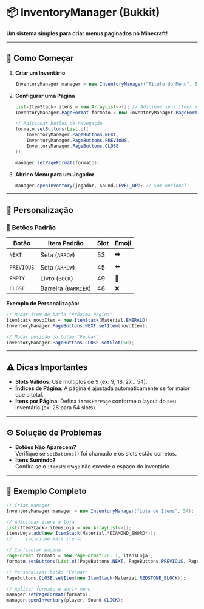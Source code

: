 # :package: InventoryManager (Bukkit) 
**Um sistema simples para criar menus paginados no Minecraft!**  

---

## :rocket: **Como Começar**  
1. **Criar um Inventário**  
   ```java
   InventoryManager manager = new InventoryManager("Título do Menu", 54); // Slots: 9, 18, 27, 36, 45, 54
   ```

2. **Configurar uma Página**  
   ```java
   List<ItemStack> itens = new ArrayList<>(); // Adicione seus itens aqui
   InventoryManager.PageFormat formato = new InventoryManager.PageFormat(28, 1, itens); // 28 itens por página, página 1
   
   // Adicionar botões de navegação
   formato.setButtons(List.of(
       InventoryManager.PageButtons.NEXT,
       InventoryManager.PageButtons.PREVIOUS,
       InventoryManager.PageButtons.CLOSE
   ));
   
   manager.setPageFormat(formato);
   ```

3. **Abrir o Menu para um Jogador**  
   ```java
   manager.openInventory(jogador, Sound.LEVEL_UP); // Som opcional!
   ```

---

## :art: **Personalização**  
### :radio_button: **Botões Padrão**  
| Botão      | Item Padrão      | Slot | Emoji |  
|------------|------------------|------|-------|  
| `NEXT`     | Seta (`ARROW`)   | 53   | :arrow_right:     |  
| `PREVIOUS` | Seta (`ARROW`)   | 45   | :arrow_left:     |  
| `EMPTY`      | Livro (`BOOK`)   | 49   | :book:     |  
| `CLOSE`    | Barreira (`BARRIER`) | 48 | :x:     |  

**Exemplo de Personalização:**  
```java
// Mudar item do botão "Próxima Página"
ItemStack novoItem = new ItemStack(Material.EMERALD);
InventoryManager.PageButtons.NEXT.setItem(novoItem);

// Mudar posição do botão "Fechar"
InventoryManager.PageButtons.CLOSE.setSlot(50);
```

---

## :warning: **Dicas Importantes**  
- **Slots Válidos**: Use múltiplos de 9 (ex: 9, 18, 27... 54).  
- **Índices de Página**: A página é ajustada automaticamente se for maior que o total.  
- **Itens por Página**: Defina `itemsPerPage` conforme o layout do seu inventário (ex: 28 para 54 slots).  

---

## ⚙ **Solução de Problemas**  
- **Botões Não Aparecem?**  
  Verifique se `setButtons()` foi chamado e os slots estão corretos.  
- **Itens Sumindo?**  
  Confira se o `itemsPerPage` não excede o espaço do inventário.   

---

## :scroll: **Exemplo Completo**  
```java
// Criar manager
InventoryManager manager = new InventoryManager("Loja de Itens", 54);

// Adicionar itens à loja
List<ItemStack> itensLoja = new ArrayList<>();
itensLoja.add(new ItemStack(Material.*DIAMOND_SWORD*));
// ... (adicione mais itens)

// Configurar página
PageFormat formato = new PageFormat(28, 1, itensLoja);
formato.setButtons(List.of(PageButtons.NEXT, PageButtons.PREVIOUS, PageButtons.CLOSE));

// Personalizar botão "Fechar"
PageButtons.CLOSE.setItem(new ItemStack(Material.REDSTONE_BLOCK));

// Aplicar formato e abrir menu
manager.setPageFormat(formato);
manager.openInventory(player, Sound.CLICK);
```
